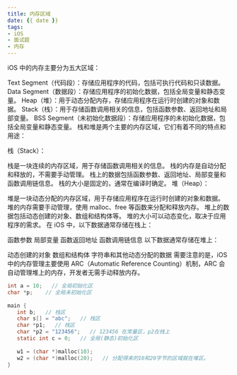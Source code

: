 ```yaml
---
title: 内存区域
date: {{ date }}
tags:
- iOS
- 面试题
- 内存
---
```


iOS 中的内存主要分为五大区域：

Text Segment（代码段）：存储应用程序的代码，包括可执行代码和只读数据。
Data Segment（数据段）：存储应用程序的初始化数据，包括全局变量和静态变量。
Heap（堆）：用于动态分配内存，存储应用程序在运行时创建的对象和数据。
Stack（栈）：用于存储函数调用相关的信息，包括函数参数、返回地址和局部变量。
BSS Segment（未初始化数据段）：存储应用程序的未初始化数据，包括全局变量和静态变量。
栈和堆是两个主要的内存区域，它们有着不同的特点和用途：

栈（Stack）：

栈是一块连续的内存区域，用于存储函数调用相关的信息。
栈的内存是自动分配和释放的，不需要手动管理。
栈上的数据包括函数参数、返回地址、局部变量和函数调用链信息。
栈的大小是固定的，通常在编译时确定。
堆（Heap）：

堆是一块动态分配的内存区域，用于存储应用程序在运行时创建的对象和数据。
堆的内存需要手动管理，使用 malloc、free 等函数来分配和释放内存。
堆上的数据包括动态创建的对象、数组和结构体等。
堆的大小可以动态变化，取决于应用程序的需求。
在 iOS 中，以下数据通常存储在栈上：

函数参数
局部变量
函数返回地址
函数调用链信息
以下数据通常存储在堆上：

动态创建的对象
数组和结构体
字符串和其他动态分配的数据
需要注意的是，iOS 中的内存管理主要使用 ARC（Automatic Reference Counting）机制，ARC 会自动管理堆上的内存，开发者无需手动释放内存。


```c
int a = 10;   // 全局初始化区
char *p;    // 全局未初始化区
 
main {
   int b;   // 栈区
   char s[] = "abc";   // 栈区
   char *p1;   // 栈区
   char *p2 = "123456";   // 123456 在常量区，p2在栈上
   static int c = 0;   // 全局(静态)初始化区
    
   w1 = (char *)malloc(10);
   w2 = (char *)malloc(20);   // 分配得来的10和20字节的区域就在堆区。
}
```